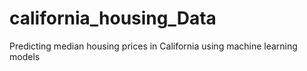 # california_housing_Data
Predicting median housing prices in California using machine learning models
